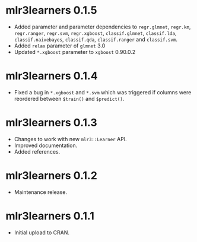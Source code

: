# mlr3learners 0.1.5

* Added parameter and parameter dependencies to `regr.glmnet`, `regr.km`, `regr.ranger`, `regr.svm`, `regr.xgboost`, `classif.glmnet`, `classif.lda`, `classif.naivebayes`, `classif.qda`, `classif.ranger` and `classif.svm`.
* Added `relax` parameter of `glmnet` 3.0 
* Updated `*.xgboost` parameter to `xgboost` 0.90.0.2

# mlr3learners 0.1.4

* Fixed a bug in `*.xgboost` and `*.svm` which was triggered if columns
  were reordered between `$train()` and `$predict()`.

# mlr3learners 0.1.3

* Changes to work with new `mlr3::Learner` API.
* Improved documentation.
* Added references.

# mlr3learners 0.1.2

* Maintenance release.

# mlr3learners 0.1.1

* Initial upload to CRAN.

